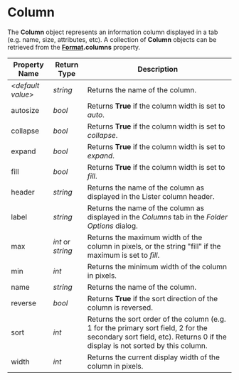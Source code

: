# Column

The **Column** object represents an information column displayed in a tab (e.g. name, size, attributes, etc). A collection of **Column** objects can be retrieved from the **[Format](format.md).columns** property.

| Property Name | Return Type | Description |
| --- | --- | --- |
| *\<default value\>* | *string* | Returns the name of the column. |
| autosize | *bool* | Returns **True** if the column width is set to *auto*. |
| collapse | *bool* | Returns **True** if the column width is set to *collapse*. |
| expand | *bool* | Returns **True** if the column width is set to *expand*. |
| fill | *bool* | Returns **True** if the column width is set to *fill*. |
| header | *string* | Returns the name of the column as displayed in the Lister column header. |
| label | *string* | Returns the name of the column as displayed in the *Columns* tab in the *Folder Options* dialog. |
| max | *int* or *string* | Returns the maximum width of the column in pixels, or the string "fill" if the maximum is set to *fill*. |
| min | *int* | Returns the minimum width of the column in pixels. |
| name | *string* | Returns the name of the column. |
| reverse | *bool* | Returns **True** if the sort direction of the column is reversed. |
| sort | *int* | Returns the sort order of the column (e.g. 1 for the primary sort field, 2 for the secondary sort field, etc). Returns 0 if the display is not sorted by this column. |
| width | *int* | Returns the current display width of the column in pixels. |

